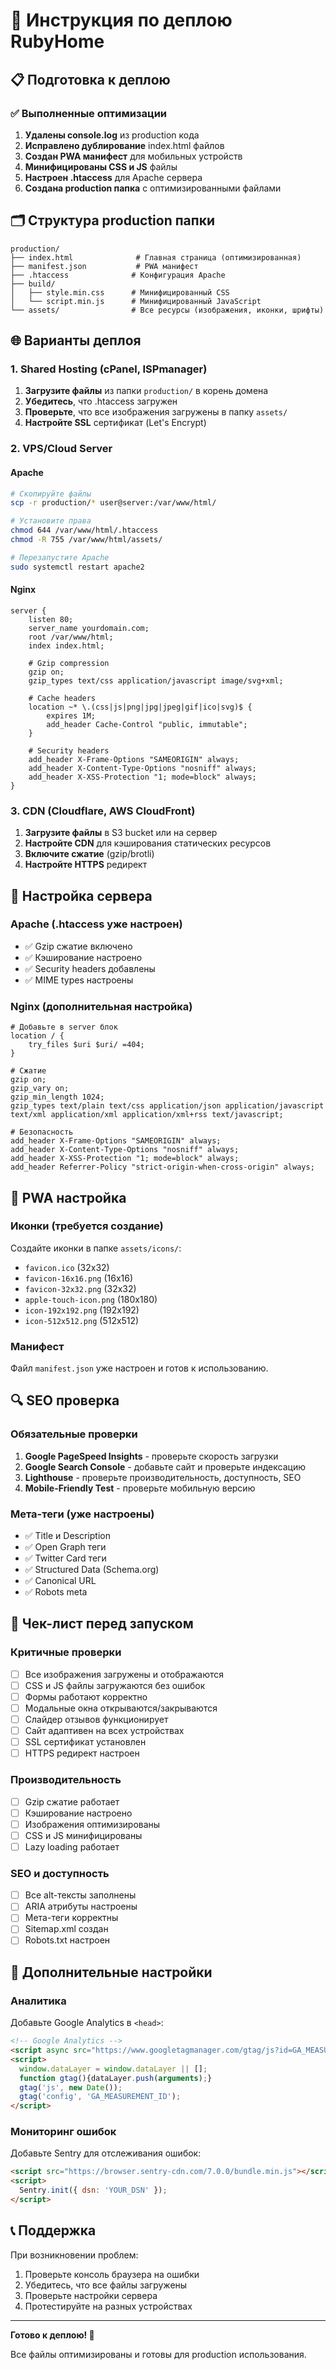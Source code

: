 # 🚀 Инструкция по деплою RubyHome

## 📋 Подготовка к деплою

### ✅ Выполненные оптимизации

1. **Удалены console.log** из production кода
2. **Исправлено дублирование** index.html файлов
3. **Создан PWA манифест** для мобильных устройств
4. **Минифицированы CSS и JS** файлы
5. **Настроен .htaccess** для Apache сервера
6. **Создана production папка** с оптимизированными файлами

## 🗂️ Структура production папки

```
production/
├── index.html              # Главная страница (оптимизированная)
├── manifest.json           # PWA манифест
├── .htaccess              # Конфигурация Apache
├── build/
│   ├── style.min.css      # Минифицированный CSS
│   └── script.min.js      # Минифицированный JavaScript
└── assets/                # Все ресурсы (изображения, иконки, шрифты)
```

## 🌐 Варианты деплоя

### 1. Shared Hosting (cPanel, ISPmanager)

1. **Загрузите файлы** из папки `production/` в корень домена
2. **Убедитесь**, что .htaccess загружен
3. **Проверьте**, что все изображения загружены в папку `assets/`
4. **Настройте SSL** сертификат (Let's Encrypt)

### 2. VPS/Cloud Server

#### Apache
```bash
# Скопируйте файлы
scp -r production/* user@server:/var/www/html/

# Установите права
chmod 644 /var/www/html/.htaccess
chmod -R 755 /var/www/html/assets/

# Перезапустите Apache
sudo systemctl restart apache2
```

#### Nginx
```nginx
server {
    listen 80;
    server_name yourdomain.com;
    root /var/www/html;
    index index.html;

    # Gzip compression
    gzip on;
    gzip_types text/css application/javascript image/svg+xml;

    # Cache headers
    location ~* \.(css|js|png|jpg|jpeg|gif|ico|svg)$ {
        expires 1M;
        add_header Cache-Control "public, immutable";
    }

    # Security headers
    add_header X-Frame-Options "SAMEORIGIN" always;
    add_header X-Content-Type-Options "nosniff" always;
    add_header X-XSS-Protection "1; mode=block" always;
}
```

### 3. CDN (Cloudflare, AWS CloudFront)

1. **Загрузите файлы** в S3 bucket или на сервер
2. **Настройте CDN** для кэширования статических ресурсов
3. **Включите сжатие** (gzip/brotli)
4. **Настройте HTTPS** редирект

## 🔧 Настройка сервера

### Apache (.htaccess уже настроен)

- ✅ Gzip сжатие включено
- ✅ Кэширование настроено
- ✅ Security headers добавлены
- ✅ MIME types настроены

### Nginx (дополнительная настройка)

```nginx
# Добавьте в server блок
location / {
    try_files $uri $uri/ =404;
}

# Сжатие
gzip on;
gzip_vary on;
gzip_min_length 1024;
gzip_types text/plain text/css application/json application/javascript text/xml application/xml application/xml+rss text/javascript;

# Безопасность
add_header X-Frame-Options "SAMEORIGIN" always;
add_header X-Content-Type-Options "nosniff" always;
add_header X-XSS-Protection "1; mode=block" always;
add_header Referrer-Policy "strict-origin-when-cross-origin" always;
```

## 📱 PWA настройка

### Иконки (требуется создание)

Создайте иконки в папке `assets/icons/`:
- `favicon.ico` (32x32)
- `favicon-16x16.png` (16x16)
- `favicon-32x32.png` (32x32)
- `apple-touch-icon.png` (180x180)
- `icon-192x192.png` (192x192)
- `icon-512x512.png` (512x512)

### Манифест

Файл `manifest.json` уже настроен и готов к использованию.

## 🔍 SEO проверка

### Обязательные проверки

1. **Google PageSpeed Insights** - проверьте скорость загрузки
2. **Google Search Console** - добавьте сайт и проверьте индексацию
3. **Lighthouse** - проверьте производительность, доступность, SEO
4. **Mobile-Friendly Test** - проверьте мобильную версию

### Мета-теги (уже настроены)

- ✅ Title и Description
- ✅ Open Graph теги
- ✅ Twitter Card теги
- ✅ Structured Data (Schema.org)
- ✅ Canonical URL
- ✅ Robots meta

## 🚨 Чек-лист перед запуском

### Критичные проверки

- [ ] Все изображения загружены и отображаются
- [ ] CSS и JS файлы загружаются без ошибок
- [ ] Формы работают корректно
- [ ] Модальные окна открываются/закрываются
- [ ] Слайдер отзывов функционирует
- [ ] Сайт адаптивен на всех устройствах
- [ ] SSL сертификат установлен
- [ ] HTTPS редирект настроен

### Производительность

- [ ] Gzip сжатие работает
- [ ] Кэширование настроено
- [ ] Изображения оптимизированы
- [ ] CSS и JS минифицированы
- [ ] Lazy loading работает

### SEO и доступность

- [ ] Все alt-тексты заполнены
- [ ] ARIA атрибуты настроены
- [ ] Мета-теги корректны
- [ ] Sitemap.xml создан
- [ ] Robots.txt настроен

## 🔧 Дополнительные настройки

### Аналитика

Добавьте Google Analytics в `<head>`:

```html
<!-- Google Analytics -->
<script async src="https://www.googletagmanager.com/gtag/js?id=GA_MEASUREMENT_ID"></script>
<script>
  window.dataLayer = window.dataLayer || [];
  function gtag(){dataLayer.push(arguments);}
  gtag('js', new Date());
  gtag('config', 'GA_MEASUREMENT_ID');
</script>
```

### Мониторинг ошибок

Добавьте Sentry для отслеживания ошибок:

```html
<script src="https://browser.sentry-cdn.com/7.0.0/bundle.min.js"></script>
<script>
  Sentry.init({ dsn: 'YOUR_DSN' });
</script>
```

## 📞 Поддержка

При возникновении проблем:

1. Проверьте консоль браузера на ошибки
2. Убедитесь, что все файлы загружены
3. Проверьте настройки сервера
4. Протестируйте на разных устройствах

---

**Готово к деплою! 🎉**

Все файлы оптимизированы и готовы для production использования.
